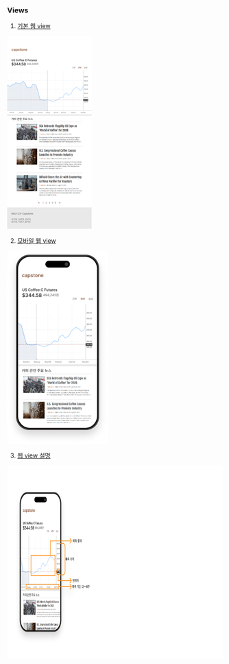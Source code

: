 ### Views

1. [기본 웹 view](https://github.com/MJU-Capstone-2025/data-prep/blob/preprocessing/imgs/width-576.png)

<img src="https://github.com/MJU-Capstone-2025/data-prep/blob/preprocessing/imgs/width-576.png?raw=true" alt="기본 웹 view" height="450px">

2. [모바일 웹 view](https://github.com/MJU-Capstone-2025/data-prep/blob/preprocessing/imgs/iPhone_gray.png)

<img src="https://github.com/MJU-Capstone-2025/data-prep/blob/preprocessing/imgs/iPhone_gray.png?raw=true" alt="모바일 웹 view" height="450px">

3. [웹 view 설명](https://github.com/MJU-Capstone-2025/data-prep/blob/preprocessing/imgs/Slide%2016_9%20-%201.png)

<img src="https://github.com/MJU-Capstone-2025/data-prep/blob/preprocessing/imgs/Slide%2016_9%20-%201.png?raw=true" alt="웹 view 설명" height="450px">

